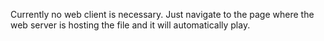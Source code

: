 Currently no web client is necessary. Just navigate to the page where the web server is hosting the file and it will automatically play.